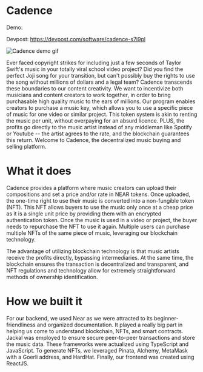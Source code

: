 # Cadence

Demo: 

Devpost: https://devpost.com/software/cadence-s7i9pl

![Cadence demo gif](https://d112y698adiu2z.cloudfront.net/photos/production/software_photos/002/485/082/datas/original.gif)

Ever faced copyright strikes for including just a few seconds of Taylor Swift's music in your totally viral school video project? Did you find the perfect Joji song for your transition, but can't possibly buy the rights to use the song without millions of dollars and a legal team? Cadence transcends these boundaries to our content creativity. We want to incentivize both musicians and content creators to work together, in order to bring purchasable high quality music to the ears of millions. Our program enables creators to purchase a music key, which allows you to use a specific piece of music for one video or similar project. This token system is akin to renting the music per unit, without overpaying for an absurd licence. PLUS, the profits go directly to the music artist instead of any middleman like Spotify or Youtube -- the artist agrees to the rate, and the blockchain guarantees this return. Welcome to Cadence, the decentralized music buying and selling platform.

# What it does
Cadence provides a platform where music creators can upload their compositions and set a price and/or rate in NEAR tokens. Once uploaded, the one-time right to use their music is converted into a non-fungible token (NFT). This NFT allows buyers to use the music only once at a cheap price as it is a single unit price by providing them with an encrypted authentication token. Once the music is used in a video or project, the buyer needs to repurchase the NFT to use it again. Multiple users can purchase multiple NFTs of the same piece of music, leveraging our blockchain technology.

The advantage of utilizing blockchain technology is that music artists receive the profits directly, bypassing intermediaries. At the same time, the blockchain ensures the transaction is decentralized and transparent, and NFT regulations and technology allow for extremely straightforward methods of ownership identification.

# How we built it
For our backend, we used Near as we were attracted to its beginner-friendliness and organized documentation. It played a really big part in helping us come to understand blockchain, NFTs, and smart contracts. Jackal was employed to ensure secure peer-to-peer transactions and store the music data. These frameworks were actualized using TypeScript and JavaScript. To generate NFTs, we leveraged Pinata, Alchemy, MetaMask with a Goerli address, and HardHat. Finally, our frontend was created using ReactJS.

